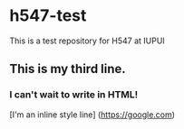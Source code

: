 # h547-test
This is a test repository for H547 at IUPUI
## This is my third line.

### I can't wait to write in HTML!

[I'm an inline style line] (https://google.com)
